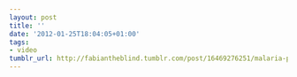 ```yaml
---
layout: post
title: ''
date: '2012-01-25T18:04:05+01:00'
tags:
- video
tumblr_url: http://fabiantheblind.tumblr.com/post/16469276251/malaria-part-2-drew-berry-2008-wehi-by
---
```

